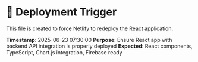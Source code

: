 # 🚀 Deployment Trigger

This file is created to force Netlify to redeploy the React application.

**Timestamp**: 2025-06-23 07:30:00
**Purpose**: Ensure React app with backend API integration is properly deployed
**Expected**: React components, TypeScript, Chart.js integration, Firebase ready